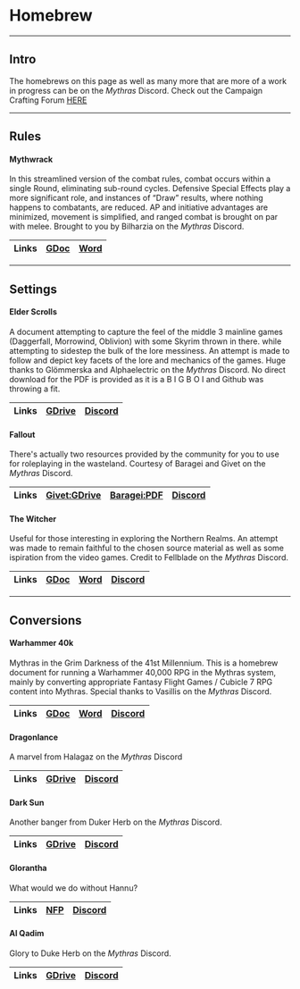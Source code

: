 # Homebrew

---
## Intro

The homebrews on this page as well as many more that are more of a work in progress can be on the _Mythras_ Discord. Check out the Campaign Crafting Forum [HERE](https://discord.gg/mythras-469341944888164352)

---
## Rules

#### Mythwrack

In this streamlined version of the combat rules, combat occurs within a single Round, eliminating sub-round cycles. Defensive Special Effects play a more significant role, and instances of “Draw” results, where nothing happens to combatants, are reduced. AP and initiative advantages are minimized, movement is simplified, and ranged combat is brought on par with melee. Brought to you by Bilharzia on the _Mythras_ Discord.

| Links | [GDoc](https://docs.google.com/document/d/1ZiQ67dDCGsjxcgg-Sc3j_FizUDQIXLMAHjw6lycSXbA/edit?usp=sharing) | <a href="https://github.com/AdeptAustin/mythras-publications-and-links/raw/main/MythWrack_5d.docx">Word<a/> |
| :-- | :-- | :-- |


---
## Settings

#### Elder Scrolls

A document attempting to capture the feel of the middle 3 mainline games (Daggerfall, Morrowind, Oblivion) with some Skyrim thrown in there. while attempting to sidestep the bulk of the lore messiness. An attempt is made to follow and depict key facets of the lore and mechanics of the games. Huge thanks to Glömmerska and Alphaelectric on the _Mythras_ Discord. No direct download for the PDF is provided as it is a B I G  B O I and Github was throwing a fit.

| Links | [GDrive](https://drive.google.com/file/d/1z78Pki7CNFPNxpAowskFc21HfFFdSl9n/view) | [Discord](https://discord.com/channels/469341944888164352/1221130075668484216) |
| :-- | :-- | :-- |

#### Fallout

There's actually two resources provided by the community for you to use for roleplaying in the wasteland. Courtesy of Baragei and Givet on the _Mythras_ Discord.

| Links | [Givet:GDrive](https://drive.google.com/drive/folders/1bsr1Bj2mdV2i9luzIX6-7oVu7H3SxGqD) | <a href="https://github.com/AdeptAustin/mythras-publications-and-links/raw/main/Fallout.pdf">Baragei:PDF<a/> | [Discord](https://discord.com/channels/469341944888164352/1236686593885081641) |
| :-- | :-- | :-- | :-- |

#### The Witcher
Useful for those interesting in exploring the Northern Realms. An attempt was made to remain faithful to the chosen source material as well as some ispiration from the video games. Credit to Fellblade on the _Mythras_ Discord.

| Links | [GDoc](https://docs.google.com/document/d/13xSpg6gfIE39f8dJC_DkEwB_S6Cp4BBUM3qUbWUxsfY) | <a href="https://github.com/AdeptAustin/mythras-publications-and-links/raw/main/Witchers_and_Witcher's_Bestiary_in_Mythras.docx">Word<a/> | [Discord](https://discord.com/channels/469341944888164352/1234154401858588672) |
| :-- | :-- | :-- | :-- |

---
## Conversions

#### Warhammer 40k

Mythras in the Grim Darkness of the 41st Millennium. This is a homebrew document for running a Warhammer 40,000 RPG in the Mythras system, mainly by converting appropriate Fantasy Flight Games / Cubicle 7 RPG content into Mythras. Special thanks to Vasillis on the _Mythras_ Discord.

| Links | [GDoc](https://docs.google.com/document/d/1E9kTUZl0Y1ABF1CzTNbmu6QhHUmMbjw6bS0v0UCgslU/edit?usp=sharing) | <a href="https://github.com/AdeptAustin/mythras-publications-and-links/raw/main/Mythammer_40,000_Core.docx">Word<a/> | [Discord](https://discord.com/channels/469341944888164352/1230742960010690581) |
| :-- | :-- | :-- | :-- |

#### Dragonlance

A marvel from Halagaz on the _Mythras_ Discord

| Links | [GDrive](https://drive.google.com/drive/folders/10I1LZx2_G3VRMxFMwL8Lo03VdDmfidLC?usp=sharing) | [Discord](https://discord.com/channels/469341944888164352/1220979087569588224) |
| :-- | :-- | :-- |

#### Dark Sun

Another banger from Duker Herb on the _Mythras_ Discord.

| Links | [GDrive](https://drive.google.com/open?id=1aSEqB21JM4ql3gd_F7b1x-JP8C-G4epU&usp=drive_fs) | [Discord](https://discord.com/channels/469341944888164352/1220960688797913099) |
| :-- | :-- | :-- |

#### Glorantha

What would we do without Hannu?

| Links | [NFP](https://notesfrompavis.blog/2014/04/10/starting-a-glorantha-rq6-campaign-before-adventures-in-glorantha/) | [Discord](https://discord.com/channels/469341944888164352/1221014558777544725) |
| :-- | :-- | :-- |

#### Al Qadim

Glory to Duke Herb on the _Mythras_ Discord.

| Links | [GDrive](https://drive.google.com/open?id=1yxxwQD8IZNPYkH16ps8E0fQhyySc7tDf&usp=drive_fs) | [Discord](https://discord.com/channels/469341944888164352/1220961102939160626) |
| :-- | :-- | :-- |

